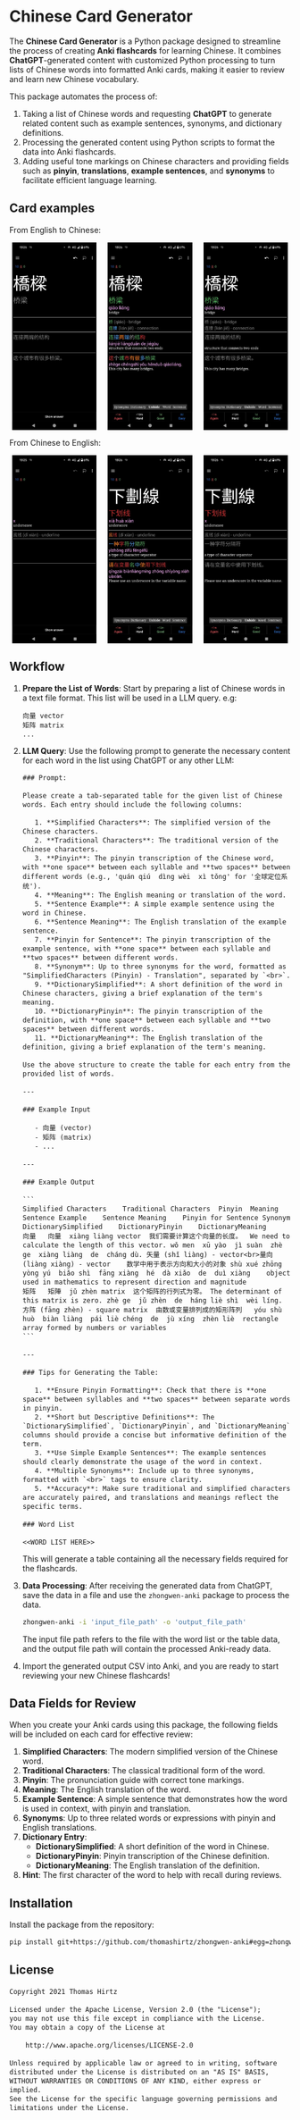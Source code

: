 # Chinese Card Generator

The **Chinese Card Generator** is a Python package designed to streamline the process of creating **Anki flashcards** for learning Chinese. It combines **ChatGPT**-generated content with customized Python processing to turn lists of Chinese words into formatted Anki cards, making it easier to review and learn new Chinese vocabulary.

This package automates the process of:
1. Taking a list of Chinese words and requesting **ChatGPT** to generate related content such as example sentences, synonyms, and dictionary definitions.
2. Processing the generated content using Python scripts to format the data into Anki flashcards.
3. Adding useful tone markings on Chinese characters and providing fields such as **pinyin**, **translations**, **example sentences**, and **synonyms** to facilitate efficient language learning.

## Card examples

From English to Chinese:
<div style="display: flex; justify-content: center; gap: 20px; flex-wrap: wrap;">
  <img src="resources/en_zh_桥梁_front.jpg" alt="Front" style="width: 30%;">
  <img src="resources/en_zh_桥梁_back.jpg" alt="Back" style="width: 30%;">
  <img src="resources/en_zh_桥梁_back_hidden.jpg" alt="Back Hidden" style="width: 30%;">
</div>

From Chinese to English:
<div style="display: flex; justify-content: center; gap: 20px; flex-wrap: wrap;">
  <img src="resources/zh_en_下划线_front.jpg" alt="Front" style="width: 30%;">
  <img src="resources/zh_en_下划线_back.jpg" alt="Back" style="width: 30%;">
  <img src="resources/zh_en_下划线_back_hidden.jpg" alt="Back Hidden" style="width: 30%;">
</div>

## Workflow

1. **Prepare the List of Words**:
   Start by preparing a list of Chinese words in a text file format. This list will be used in a LLM query. e.g:

   ```plaintext
   向量 vector
   矩阵 matrix
   ...
   ```

2. **LLM Query**:
   Use the following prompt to generate the necessary content for each word in the list using ChatGPT or any other LLM:

   ~~~plaintext
   ### Prompt:
   
   Please create a tab-separated table for the given list of Chinese words. Each entry should include the following columns:
   
      1. **Simplified Characters**: The simplified version of the Chinese characters.
      2. **Traditional Characters**: The traditional version of the Chinese characters.
      3. **Pinyin**: The pinyin transcription of the Chinese word, with **one space** between each syllable and **two spaces** between different words (e.g., 'quán qiú  dìng wèi  xì tǒng' for '全球定位系统').
      4. **Meaning**: The English meaning or translation of the word.
      5. **Sentence Example**: A simple example sentence using the word in Chinese.
      6. **Sentence Meaning**: The English translation of the example sentence.
      7. **Pinyin for Sentence**: The pinyin transcription of the example sentence, with **one space** between each syllable and **two spaces** between different words.
      8. **Synonym**: Up to three synonyms for the word, formatted as "SimplifiedCharacters (Pinyin) - Translation", separated by `<br>`.
      9. **DictionarySimplified**: A short definition of the word in Chinese characters, giving a brief explanation of the term's meaning.
      10. **DictionaryPinyin**: The pinyin transcription of the definition, with **one space** between each syllable and **two spaces** between different words.
      11. **DictionaryMeaning**: The English translation of the definition, giving a brief explanation of the term's meaning.
   
   Use the above structure to create the table for each entry from the provided list of words.
   
   ---
   
   ### Example Input
   
      - 向量 (vector)
      - 矩阵 (matrix)
      - ...
   
   ---
   
   ### Example Output
   
   ```
   Simplified Characters	Traditional Characters	Pinyin	Meaning	Sentence Example	Sentence Meaning	Pinyin for Sentence	Synonym	DictionarySimplified	DictionaryPinyin	DictionaryMeaning
   向量	向量	xiàng liàng	vector	我们需要计算这个向量的长度。	We need to calculate the length of this vector.	wǒ men  xū yào  jì suàn  zhè ge  xiàng liàng  de  cháng dù.	矢量 (shǐ liàng) - vector<br>量向 (liàng xiàng) - vector	数学中用于表示方向和大小的对象	shù xué zhōng  yòng yú  biǎo shì  fāng xiàng  hé  dà xiǎo  de  duì xiàng	object used in mathematics to represent direction and magnitude
   矩阵	矩陣	jǔ zhèn	matrix	这个矩阵的行列式为零。	The determinant of this matrix is zero.	zhè ge  jǔ zhèn  de  háng liè shì  wèi líng.	方阵 (fāng zhèn) - square matrix	由数或变量排列成的矩形阵列	yóu shù  huò  biàn liàng  pái liè chéng  de  jù xíng  zhèn liè	rectangle array formed by numbers or variables
   ```
   
   ---
      
   ### Tips for Generating the Table:
   
      1. **Ensure Pinyin Formatting**: Check that there is **one space** between syllables and **two spaces** between separate words in pinyin.
      2. **Short but Descriptive Definitions**: The `DictionarySimplified`, `DictionaryPinyin`, and `DictionaryMeaning` columns should provide a concise but informative definition of the term.
      3. **Use Simple Example Sentences**: The example sentences should clearly demonstrate the usage of the word in context.
      4. **Multiple Synonyms**: Include up to three synonyms, formatted with `<br>` tags to ensure clarity.
      5. **Accuracy**: Make sure traditional and simplified characters are accurately paired, and translations and meanings reflect the specific terms.
   
   ### Word List

   <<WORD LIST HERE>>
   ~~~

   This will generate a table containing all the necessary fields required for the flashcards.


3. **Data Processing**:
   After receiving the generated data from ChatGPT, save the data in a file and use the `zhongwen-anki` package to process the data.
   ```bash
   zhongwen-anki -i 'input_file_path' -o 'output_file_path'
   ```

   The input file path refers to the file with the word list or the table data, and the output file path will contain the processed Anki-ready data.


4. Import the generated output CSV into Anki, and you are ready to start reviewing your new Chinese flashcards!


## Data Fields for Review

When you create your Anki cards using this package, the following fields will be included on each card for effective review:

1. **Simplified Characters**: The modern simplified version of the Chinese word.
2. **Traditional Characters**: The classical traditional form of the word.
3. **Pinyin**: The pronunciation guide with correct tone markings.
4. **Meaning**: The English translation of the word.
5. **Example Sentence**: A simple sentence that demonstrates how the word is used in context, with pinyin and translation.
6. **Synonyms**: Up to three related words or expressions with pinyin and English translations.
7. **Dictionary Entry**:
   - **DictionarySimplified**: A short definition of the word in Chinese.
   - **DictionaryPinyin**: Pinyin transcription of the Chinese definition.
   - **DictionaryMeaning**: The English translation of the definition.
8. **Hint**: The first character of the word to help with recall during reviews.


## Installation

Install the package from the repository:

```bash
pip install git+https://github.com/thomashirtz/zhongwen-anki#egg=zhongwen-anki
```

## License

```
Copyright 2021 Thomas Hirtz

Licensed under the Apache License, Version 2.0 (the "License");
you may not use this file except in compliance with the License.
You may obtain a copy of the License at

    http://www.apache.org/licenses/LICENSE-2.0

Unless required by applicable law or agreed to in writing, software
distributed under the License is distributed on an "AS IS" BASIS,
WITHOUT WARRANTIES OR CONDITIONS OF ANY KIND, either express or implied.
See the License for the specific language governing permissions and
limitations under the License.
```